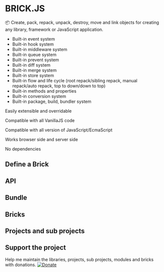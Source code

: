# BRICK.JS

📦 Create, pack, repack, unpack, destroy, move and link objects for creating any library, framework or JavaScript application.

* Built-in event system
* Built-in hook system
* Built-in middleware system
* Built-in queue system
* Built-in prevent system
* Built-in diff system
* Built-in merge system 
* Built-in store system
* Built-in flow and life cycle (root repack/sibling repack, manual repack/auto repack, top to down/down to top)
* Built-in methods and properties
* Built-in conversion system
* Built-in package, build, bundler system

Easily extensible and overridable

Compatible with all VanillaJS code

Compatible with all version of JavaScript/EcmaScript

Works browser side and server side

No dependencies


## Define a Brick

## API

## Bundle

## Bricks

## Projects and sub projects

## Support the project

Help me maintain the libraries, projects, sub projects, modules and bricks with donations.
[![Donate](https://img.shields.io/badge/Donate-PayPal-green.svg)](contact@accessible-web.fr)
